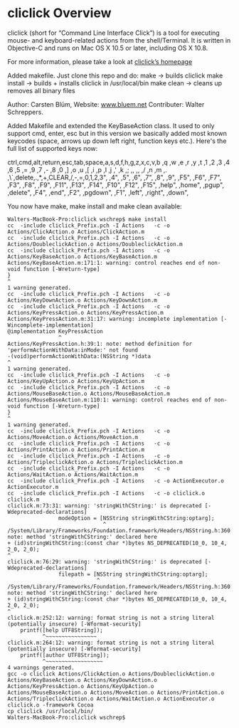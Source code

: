 cliclick Overview
=========================

cliclick (short for “Command Line Interface Click”) is a tool for executing mouse- and keyboard-related actions from the shell/Terminal. It is written in Objective-C and runs on Mac OS X 10.5 or later, including OS X 10.8.

For more information, please take a look at [cliclick’s homepage](http://www.bluem.net/jump/cliclick/)

Added makefile. Just clone this repo and do:
make -> builds cliclick
make install -> builds + installs cliclick in /usr/local/bin
make clean -> cleans up removes all binary files

Author: Carsten Blüm, Website: www.bluem.net 
Contributer: Walter Schreppers.

Added Makefile and extended the KeyBaseAction class. It used to only support cmd, enter, esc but in this version we basically added most
known keycodes (space, arrows up down left right, function keys etc.). Here's the full list of supported keys now:
 
ctrl,cmd,alt,return,esc,tab,space,a,s,d,f,h,g,z,x,c,v,b ,q ,w ,e ,r ,y ,t ,1 ,2 ,3 ,4 ,6 ,5 ,= ,9 ,7 ,- ,8 ,0 ,] ,o ,u ,[ ,i ,p ,l ,j ,' ,k ,; ,\, ,, ,/ ,n ,m ,. ,\\`,delete,.,*,+,CLEAR,/,-,=,0,1,2,3", ,4", ,5", ,6", ,7", ,8", ,9", ,F5", ,F6", ,F7", ,F3", ,F8", ,F9", ,F11", ,F13", ,F14", ,F10", ,F12", ,F15", ,help", ,home", ,pgup", ,delete", ,F4", ,end", ,F2", ,pgdown", ,F1", ,left", ,right", ,down", 


You now have make, make install and make clean available:
```
Walters-MacBook-Pro:cliclick wschrep$ make install
cc  -include cliclick_Prefix.pch -I Actions   -c -o Actions/ClickAction.o Actions/ClickAction.m
cc  -include cliclick_Prefix.pch -I Actions   -c -o Actions/DoubleclickAction.o Actions/DoubleclickAction.m
cc  -include cliclick_Prefix.pch -I Actions   -c -o Actions/KeyBaseAction.o Actions/KeyBaseAction.m
Actions/KeyBaseAction.m:171:1: warning: control reaches end of non-void function [-Wreturn-type]
}
^
1 warning generated.
cc  -include cliclick_Prefix.pch -I Actions   -c -o Actions/KeyDownAction.o Actions/KeyDownAction.m
cc  -include cliclick_Prefix.pch -I Actions   -c -o Actions/KeyPressAction.o Actions/KeyPressAction.m
Actions/KeyPressAction.m:31:17: warning: incomplete implementation [-Wincomplete-implementation]
@implementation KeyPressAction
                ^
Actions/KeyPressAction.h:39:1: note: method definition for 'performActionWithData:inMode:' not found
-(void)performActionWithData:(NSString *)data
^
1 warning generated.
cc  -include cliclick_Prefix.pch -I Actions   -c -o Actions/KeyUpAction.o Actions/KeyUpAction.m
cc  -include cliclick_Prefix.pch -I Actions   -c -o Actions/MouseBaseAction.o Actions/MouseBaseAction.m
Actions/MouseBaseAction.m:110:1: warning: control reaches end of non-void function [-Wreturn-type]
}
^
1 warning generated.
cc  -include cliclick_Prefix.pch -I Actions   -c -o Actions/MoveAction.o Actions/MoveAction.m
cc  -include cliclick_Prefix.pch -I Actions   -c -o Actions/PrintAction.o Actions/PrintAction.m
cc  -include cliclick_Prefix.pch -I Actions   -c -o Actions/TripleclickAction.o Actions/TripleclickAction.m
cc  -include cliclick_Prefix.pch -I Actions   -c -o Actions/WaitAction.o Actions/WaitAction.m
cc  -include cliclick_Prefix.pch -I Actions   -c -o ActionExecutor.o ActionExecutor.m
cc  -include cliclick_Prefix.pch -I Actions   -c -o cliclick.o cliclick.m
cliclick.m:73:31: warning: 'stringWithCString:' is deprecated [-Wdeprecated-declarations]
                modeOption = [NSString stringWithCString:optarg];
                              ^
/System/Library/Frameworks/Foundation.framework/Headers/NSString.h:360:1: note: method 'stringWithCString:' declared here
+ (id)stringWithCString:(const char *)bytes NS_DEPRECATED(10_0, 10_4, 2_0, 2_0);
^
cliclick.m:76:29: warning: 'stringWithCString:' is deprecated [-Wdeprecated-declarations]
                filepath = [NSString stringWithCString:optarg];
                            ^
/System/Library/Frameworks/Foundation.framework/Headers/NSString.h:360:1: note: method 'stringWithCString:' declared here
+ (id)stringWithCString:(const char *)bytes NS_DEPRECATED(10_0, 10_4, 2_0, 2_0);
^
cliclick.m:252:12: warning: format string is not a string literal (potentially insecure) [-Wformat-security]
    printf([help UTF8String]);
           ^~~~~~~~~~~~~~~~~
cliclick.m:264:12: warning: format string is not a string literal (potentially insecure) [-Wformat-security]
    printf([author UTF8String]);    
           ^~~~~~~~~~~~~~~~~~~
4 warnings generated.
gcc -o cliclick Actions/ClickAction.o Actions/DoubleclickAction.o Actions/KeyBaseAction.o Actions/KeyDownAction.o Actions/KeyPressAction.o Actions/KeyUpAction.o Actions/MouseBaseAction.o Actions/MoveAction.o Actions/PrintAction.o Actions/TripleclickAction.o Actions/WaitAction.o ActionExecutor.o cliclick.o -framework Cocoa
cp cliclick /usr/local/bin/
Walters-MacBook-Pro:cliclick wschrep$ 
```
